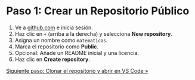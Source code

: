 # Paso 1: Crear un Repositorio Público

1. Ve a [github.com](https://github.com) e inicia sesión.
2. Haz clic en `+` (arriba a la derecha) y selecciona **New repository**.
3. Asigna un nombre como `matematicas`.
4. Marca el repositorio como **Public**.
5. Opcional: Añade un README inicial y una licencia.
6. Haz clic en **Create repository**.

[Siguiente paso: Clonar el repositorio y abrir en VS Code »](02-clonar-vscode.md)
